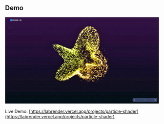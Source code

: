 ## Demo

![Particles Shader Preview](https://github.com/sujitkoji/RenderLab/blob/main/src/app/Lab/ParticleShader/Demo/Particles.png?raw=true)

Live Demo: [https://labrender.vercel.app/projects/particle-shader](https://labrender.vercel.app/projects/particle-shader)
